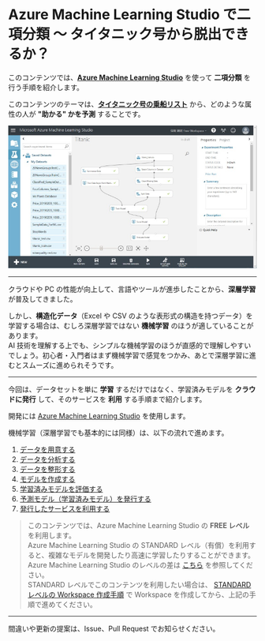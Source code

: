 # Azure Machine Learning Studio で二項分類 ～ タイタニック号から脱出できるか？

このコンテンツでは、[**Azure Machine Learning Studio**](https://studio.azureml.net/) を使って **二項分類** を行う手順を紹介します。

このコンテンツのテーマは、[**タイタニック号の乗船リスト**](https://www.kaggle.com/c/titanic/) から、どのような属性の人が **"助かる" かを予測** することです。

![Azure Machine Learning Studio](./images/msstudio_experiment.jpg)

---

クラウドや PC の性能が向上して、言語やツールが進歩したことから、**深層学習** が普及してきました。

しかし、**構造化データ**（Excel や CSV のような表形式の構造を持つデータ）を学習する場合は、むしろ深層学習ではない **機械学習** のほうが適していることがあります。  
AI 技術を理解する上でも、シンプルな機械学習のほうが直感的で理解しやすいでしょう。初心者・入門者はまず機械学習で感覚をつかみ、あとで深層学習に進むとスムーズに進められそうです。

---

今回は、データセットを単に **学習** するだけではなく、学習済みモデルを **クラウドに発行** して、そのサービスを **利用** する手順まで紹介します。

開発には [Azure Machine Learning Studio](https://studio.azureml.net/) を使用します。  

機械学習（深層学習でも基本的には同様）は、以下の流れで進めます。  

1. [データを用意する](./01_preparedata.md)
2. [データを分析する](./02_dataanalyze.md)
3. [データを整形する](./03_dataformat.md)
4. [モデルを作成する](./04_trainmodel.md)
5. [学習済みモデルを評価する](./05_evaluatemodel.md)
6. [予測モデル（学習済みモデル）を発行する](./06_deploymodel.md)
7. [発行したサービスを利用する](./07_requestservice.md)

> このコンテンツでは、Azure Machine Learning Studio の **FREE レベル** を利用します。  
Azure Machine Learning Studio の STANDARD レベル（有償）を利用すると、複雑なモデルを開発したり高速に学習したりすることができます。Azure Machine Learning Studio のレベルの差は [こちら](https://azure.microsoft.com/ja-jp/pricing/details/machine-learning-studio/) を参照してください。  
STANDARD レベルでこのコンテンツを利用したい場合は、 [STANDARD レベルの Workspace 作成手順](./a01_createworkspace.md) で Workspace を作成してから、上記の手順で進めてください。

---

間違いや更新の提案は、Issue、Pull Request でお知らせください。